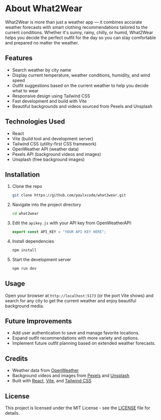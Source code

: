 
# About What2Wear

What2Wear is more than just a weather app — it combines accurate weather forecasts with smart clothing recommendations tailored to the current conditions. Whether it's sunny, rainy, chilly, or humid, What2Wear helps you decide the perfect outfit for the day so you can stay comfortable and prepared no matter the weather.

## Features

- Search weather by city name
- Display current temperature, weather conditions, humidity, and wind speed
- Outfit suggestions based on the current weather to help you decide what to wear
- Responsive design using Tailwind CSS
- Fast development and build with Vite
- Beautiful backgrounds and videos sourced from Pexels and Unsplash

## Technologies Used

- React
- Vite (build tool and development server)
- Tailwind CSS (utility-first CSS framework)
- OpenWeather API (weather data)
- Pexels API (background videos and images)
- Unsplash (free background images)

## Installation

1. Clone the repo
   ```bash
   git clone https://github.com/paulxcode/what2wear.git
   ```
2. Navigate into the project directory
   ```bash
   cd what2wear
   ```
3. Edit the `apikey.js` with your API key from OpenWeatherAPI:
   ```js
   export const API_KEY = "YOUR API KEY HERE";
   ```
4. Install dependencies
   ```bash
   npm install
   ```
5. Start the development server
   ```bash
   npm run dev
   ```

## Usage

Open your browser at `http://localhost:5173` (or the port Vite shows) and search for any city to get the current weather and enjoy beautiful background media.

## Future Improvements

- Add user authentication to save and manage favorite locations.
- Expand outfit recommendations with more variety and options.
- Implement future outfit planning based on extended weather forecasts.

## Credits

- Weather data from [OpenWeather](https://openweathermap.org/)
- Background videos and images from [Pexels](https://www.pexels.com/) and [Unsplash](https://unsplash.com/)
- Built with [React](https://reactjs.org/), [Vite](https://vitejs.dev/), and [Tailwind CSS](https://tailwindcss.com/)

## License

This project is licensed under the MIT License - see the [LICENSE](LICENSE) file for details.
